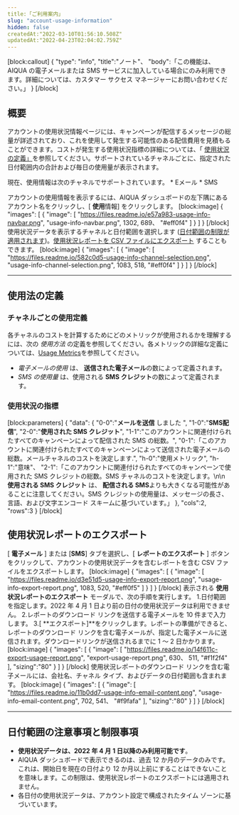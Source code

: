 ```yaml
---
title:「ご利用案内」
slug: "account-usage-information"
hidden: false
createdAt:"2022-03-10T01:56:10.508Z"
updatedAt:"2022-04-23T02:04:02.759Z"
---
```

\[block:callout]
{
  "type": "info",
  "title":"ノート"、
  "body":「この機能は、AIQUA の電子メールまたは SMS サービスに加入している場合にのみ利用できます。詳細については、カスタマー サクセス マネージャーにお問い合わせください。」
}
\[/block]
## 概要
アカウントの使用状況情報ページには、キャンペーンが配信するメッセージの総量が詳述されており、これを使用して発生する可能性のある配信費用を見積もることができます。コストが発生する使用状況指標の詳細については、「 [使用状況の定義」](#usage-definitions)を参照してください。サポートされているチャネルごとに、指定された日付範囲内の合計および毎日の使用量が表示されます。

現在、使用情報は次のチャネルでサポートされています。
\* Eメール
\* SMS

アカウントの使用情報を表示するには、AIQUA ダッシュボードの左下隅にあるアカウント名をクリックし、\[ **使用**情報] をクリックします。
\[block:image]
{
  "images": \[
    {
      "image": \[
            "https://files.readme.io/e57a983-usage-info-navbar.png",
          "usage-info-navbar.png",
        1302,
        689、
        "#eff0f4"
      ]
}
  ]
    }
      \[/block]
    使用状況データを表示するチャネルと日付範囲を選択します ([日付範囲の制限が適用されます](#date-range-notes-and-limitations))。[使用状況レポートを CSV ファイルにエクスポート](#exporting-the-usage-report) することもできます。
  \[block:image]
{
"images": \[
{
"image": \[
        "https://files.readme.io/582c0d5-usage-info-channel-selection.png",
        "usage-info-channel-selection.png",
        1083,
        518,
        "#eff0f4"
      ]
}
]
}
\[/block]

---

## 使用法の定義
### チャネルごとの使用定義
各チャネルのコストを計算するためにどのメトリックが使用されるかを理解するには、次の *使用方法* の定義を参照してください。各メトリックの詳細な定義については、[Usage Metrics](#usage-metrics)を参照してください。

* *電子メールの使用* は、 **送信された電子メール**の数によって定義されます。
* *SMS の使用量* は、使用される **SMS クレジット**の数によって定義されます。

### 使用状況の指標
\[block:parameters]
{
  "data": {
    "0-0":"**メールを送信** しました ",
    "1-0":"**SMS配信**",
    "2-0":"**使用された SMS クレジット**",
    "1-1":"このアカウントに関連付けられたすべてのキャンペーンによって配信された SMS の総数。",
    "0-1":「このアカウントに関連付けられたすべてのキャンペーンによって送信された電子メールの総数。メールチャネルのコストを決定します.",
    "h-0":"使用メトリック",
    "h-1":"意味"、
    "2-1":「このアカウントに関連付けられたすべてのキャンペーンで使用された SMS クレジットの総数。SMS チャネルのコストを決定します。\\n\\n **使用される SMS クレジット** は、 **配信される SMS**よりも大きくなる可能性があることに注意してください。SMS クレジットの使用量は、メッセージの長さ、言語、および文字エンコード スキームに基づいています。」
  },
  "cols":2,
  "rows":3
}
\[/block]
## 使用状況レポートのエクスポート
\[ **電子メール** ] または \[**SMS**] タブを選択し、\[ **レポートのエクスポート** ] ボタンをクリックして、アカウントの使用状況データを含むレポートを含む CSV ファイルをエクスポートします。
\[block:image]
{
  "images": \[
    {
      "image": \[
            "https://files.readme.io/d3e51d5-usage-info-export-report.png",
          "usage-info-export-report.png",
        1083,
        520,
        "#eff0f5"
      ]
}
]
}
\[/block]
  表示される **使用状況レポートのエクスポート** モーダルで、次の手順を実行します。
    1\.日付範囲を指定します。2022 年 4 月 1 日より前の日付の使用状況データは利用できません。
      2\.レポートのダウンロード リンクを送信する電子メールを 10 件まで入力します。
      3\.\[ **エクスポート]**をクリックします。レポートの準備ができると、レポートのダウンロード リンクを含む電子メールが、指定した電子メールに送信されます。ダウンロードリンクが送信されるまでに 1 ～ 2 日かかります。
    \[block:image]
  {
"images": \[
{
"image": \[
        "https://files.readme.io/14f611c-export-usage-report.png",
        "export-usage-report.png",
          630、
            511,
              "#f1f2f4"
            ],
    "sizing":"80"
  }
]
}
\[/block]
使用状況レポートのダウンロード リンクを含む電子メールには、会社名、チャネル タイプ、およびデータの日付範囲も含まれます。
\[block:image]
{
"images": \[
{
"image": \[
        "https://files.readme.io/11b0dd7-usage-info-email-content.png",
        "usage-info-email-content.png",
        702,
        541、
        "#f9fafa"
      ],
"sizing":"80"
}
]
}
\[/block]

---

## 日付範囲の注意事項と制限事項
* **使用状況データは、2022 年 4 月 1 日以降のみ利用可能です**。
* AIQUA ダッシュボードで表示できるのは、過去 12 か月のデータのみです。これは、開始日を現在の日付より 12 か月以上前にすることはできないことを意味します。この制限は、使用状況レポートのエクスポートには適用されません。
* 各日付の使用状況データは、アカウント設定で構成されたタイム ゾーンに基づいています。